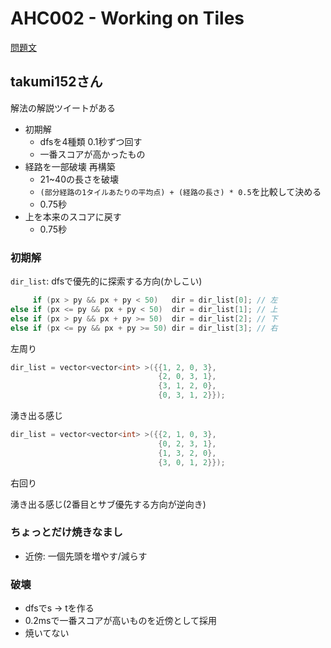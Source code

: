 # AHC002 - Working on Tiles

[問題文](https://atcoder.jp/contests/ahc002/tasks/ahc002_a)

## takumi152さん

解法の解説ツイートがある

- 初期解
    - dfsを4種類 0.1秒ずつ回す
    - 一番スコアが高かったもの
- 経路を一部破壊 再構築
    - 21~40の長さを破壊
    - `(部分経路の1タイルあたりの平均点) + (経路の長さ) * 0.5`を比較して決める
    - 0.75秒
- 上を本来のスコアに戻す
    - 0.75秒

### 初期解

`dir_list`: dfsで優先的に探索する方向(かしこい)

```cpp
     if (px > py && px + py < 50)   dir = dir_list[0]; // 左
else if (px <= py && px + py < 50)  dir = dir_list[1]; // 上
else if (px > py && px + py >= 50)  dir = dir_list[2]; // 下
else if (px <= py && px + py >= 50) dir = dir_list[3]; // 右
```

左周り

```cpp
dir_list = vector<vector<int> >({{1, 2, 0, 3},
                                 {2, 0, 3, 1},
                                 {3, 1, 2, 0},
                                 {0, 3, 1, 2}});
```

湧き出る感じ

```cpp
dir_list = vector<vector<int> >({{2, 1, 0, 3},
                                 {0, 2, 3, 1},
                                 {1, 3, 2, 0},
                                 {3, 0, 1, 2}});
```

右回り

湧き出る感じ(2番目とサブ優先する方向が逆向き)

### ちょっとだけ焼きなまし

- 近傍: 一個先頭を増やす/減らす

### 破壊

- dfsでs -> tを作る
- 0.2msで一番スコアが高いものを近傍として採用
- 焼いてない


